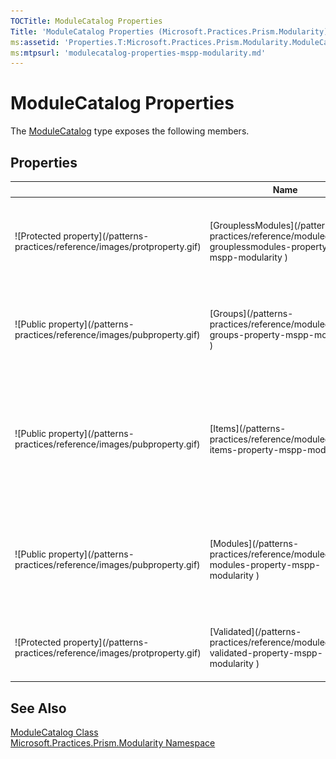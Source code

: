 ```yaml
---
TOCTitle: ModuleCatalog Properties
Title: 'ModuleCatalog Properties (Microsoft.Practices.Prism.Modularity)'
ms:assetid: 'Properties.T:Microsoft.Practices.Prism.Modularity.ModuleCatalog'
ms:mtpsurl: 'modulecatalog-properties-mspp-modularity.md'
---
```



# ModuleCatalog Properties

The [ModuleCatalog](/patterns-practices/reference/modulecatalog-class-mspp-modularity) type exposes the following members.

## Properties


<table>

<thead>
<tr class="header">
<th> </th>
<th>Name</th>
<th>Description</th>
</tr>
</thead>
<tbody>
<tr class="odd">
<td>![Protected property](/patterns-practices/reference/images/protproperty.gif)</td>
<td>[GrouplessModules](/patterns-practices/reference/modulecatalog-grouplessmodules-property-mspp-modularity
)</td>
<td><div class="summary">
Returns the list of [ModuleInfo](/patterns-practices/reference/moduleinfo-class-mspp-modularity
)s that are not contained within any [ModuleInfoGroup](/patterns-practices/reference/moduleinfogroup-class-mspp-modularity
).
</div></td>
</tr>
<tr class="even">
<td>![Public property](/patterns-practices/reference/images/pubproperty.gif)</td>
<td>[Groups](/patterns-practices/reference/modulecatalog-groups-property-mspp-modularity
)</td>
<td><div class="summary">
Gets the [ModuleInfoGroup](/patterns-practices/reference/moduleinfogroup-class-mspp-modularity
)s that have been added to the [ModuleCatalog](/patterns-practices/reference/modulecatalog-class-mspp-modularity
).
</div></td>
</tr>
<tr class="odd">
<td>![Public property](/patterns-practices/reference/images/pubproperty.gif)</td>
<td>[Items](/patterns-practices/reference/modulecatalog-items-property-mspp-modularity
)</td>
<td><div class="summary">
Gets the items in the [ModuleCatalog](/patterns-practices/reference/modulecatalog-class-mspp-modularity
). This property is mainly used to add [ModuleInfoGroup](/patterns-practices/reference/moduleinfogroup-class-mspp-modularity
)s or [ModuleInfo](/patterns-practices/reference/moduleinfo-class-mspp-modularity
)s through XAML.
</div></td>
</tr>
<tr class="even">
<td>![Public property](/patterns-practices/reference/images/pubproperty.gif)</td>
<td>[Modules](/patterns-practices/reference/modulecatalog-modules-property-mspp-modularity
)</td>
<td><div class="summary">
Gets all the [ModuleInfo](/patterns-practices/reference/moduleinfo-class-mspp-modularity
) classes that are in the [ModuleCatalog](/patterns-practices/reference/modulecatalog-class-mspp-modularity
), regardless if they are within a [ModuleInfoGroup](/patterns-practices/reference/moduleinfogroup-class-mspp-modularity
) or not.
</div></td>
</tr>
<tr class="odd">
<td>![Protected property](/patterns-practices/reference/images/protproperty.gif)</td>
<td>[Validated](/patterns-practices/reference/modulecatalog-validated-property-mspp-modularity
)</td>
<td><div class="summary">
Gets or sets a value that remembers whether the [ModuleCatalog](/patterns-practices/reference/modulecatalog-class-mspp-modularity
) has been validated already.
</div></td>
</tr>
</tbody>
</table>

## See Also

[ModuleCatalog Class](/patterns-practices/reference/modulecatalog-class-mspp-modularity)  
[Microsoft.Practices.Prism.Modularity Namespace](/patterns-practices/reference/mspp-modularity-namespace)  